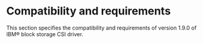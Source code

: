 # Compatibility and requirements

This section specifies the compatibility and requirements of version 1.9.0 of IBM® block storage CSI driver.
